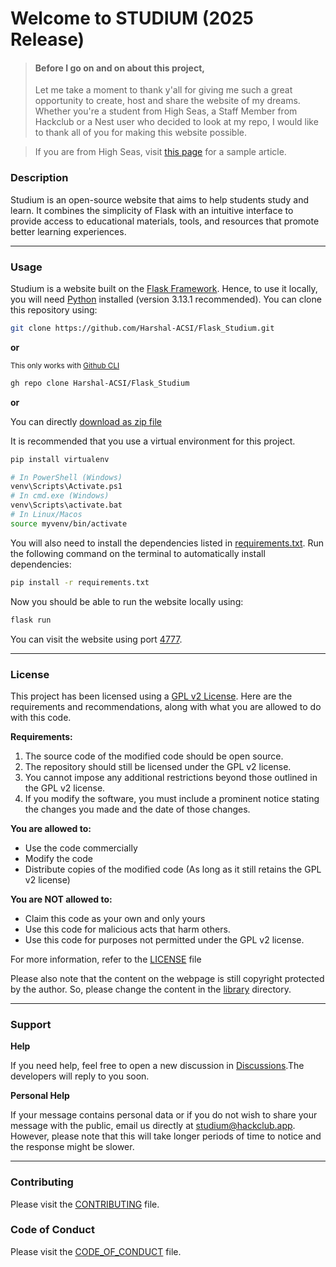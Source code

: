 # Welcome to STUDIUM (2025 Release)

> #### Before I go on and on about this project,
>
> Let me take a moment to thank y'all for giving me such a great opportunity to create,
> host and share the website of my dreams.
> Whether you're a student from High Seas,
> a Staff Member from Hackclub or a Nest user who decided to look at my repo,
> I would like to thank all of you for making this website possible.

> If you are from High Seas, visit [this page](https://studium.hackclub.app/chemistry/inorganic_chemistry/atoms) for a sample article.

### Description

Studium is an open-source website that aims to help students study and learn.
It combines the simplicity of Flask with an intuitive interface to provide
access to educational materials, tools, and resources that promote better learning experiences.

---

### Usage

Studium is a website built on the [Flask Framework](https://github.com/Harshal-ACSI/Flask_Studium/tree/master/library).
Hence, to use it locally, you will need [Python](https://www.python.org/downloads/release/python-3131/) installed
(version 3.13.1 recommended).
You can clone this repository using:

```bash
git clone https://github.com/Harshal-ACSI/Flask_Studium.git
```

**or**

<sub>This only works with [Github CLI](https://cli.github.com/)</sub>

```bash
gh repo clone Harshal-ACSI/Flask_Studium
```

**or**

You can directly [download as zip file](https://github.com/Harshal-ACSI/Flask_Studium/archive/refs/heads/master.zip)

It is recommended that you use a virtual environment for this project.

```bash
pip install virtualenv

# In PowerShell (Windows)
venv\Scripts\Activate.ps1
# In cmd.exe (Windows)
venv\Scripts\activate.bat
# In Linux/Macos
source myvenv/bin/activate
```

You will also need to install the dependencies listed in [requirements.txt](../requirements.txt).
Run the following command on the terminal to automatically install dependencies:

```bash
pip install -r requirements.txt
```

Now you should be able to run the website locally using:

```bash
flask run
```

You can visit the website using port [4777](http://127.0.0.1:47777/).

---

### License

This project has been licensed using a [GPL v2 License](https://www.gnu.org/licenses/old-licenses/gpl-2.0.html).
Here are the requirements and recommendations, along with what you are allowed to do with this code.

**Requirements:**

1. The source code of the modified code should be open source.
2. The repository should still be licensed under the GPL v2 license.
3. You cannot impose any additional restrictions beyond those outlined in the GPL v2 license.
4. If you modify the software, you must include a prominent notice stating the changes you made and the date of those
   changes.

**You are allowed to:**

- Use the code commercially
- Modify the code
- Distribute copies of the modified code (As long as it still retains the GPL v2 license)

**You are NOT allowed to:**

- Claim this code as your own and only yours
- Use this code for malicious acts that harm others.
- Use this code for purposes not permitted under the GPL v2 license.

For more information, refer to the [LICENSE](https://github.com/Harshal-ACSI/Flask_Studium/blob/master/LICENSE) file

Please also note that the content on the webpage is still copyright protected by the author.
So, please change the content in the [library](https://github.com/Harshal-ACSI//tree/master/library) directory.

---

### Support

**Help**

If you need help, feel free to open a new discussion
in [Discussions](https://github.com/Harshal-ACSI/Flask_Studium/discussions/categories/help).The developers will reply
to you soon.

**Personal Help**

If your message contains personal data or if you do not wish to share your message with the public,
email us directly at <a href="mailto: studium@hackclub.app">studium@hackclub.app</a>.
However, please note that this will take longer periods of time to notice and the response might be slower.

---

### Contributing

Please visit the [CONTRIBUTING](CONTRIBUTING.md) file.

### Code of Conduct

Please visit the [CODE_OF_CONDUCT](CODE_OF_CONDUCT.md) file.
